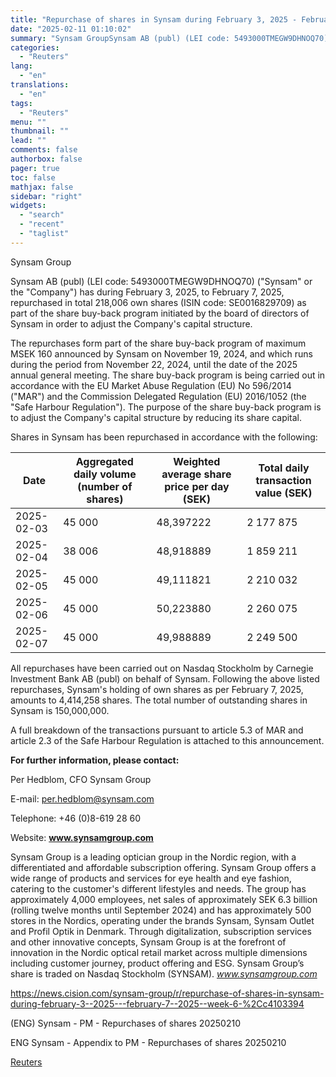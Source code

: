 ```yaml
---
title: "Repurchase of shares in Synsam during February 3, 2025 - February 7, 2025 (week 6)"
date: "2025-02-11 01:10:02"
summary: "Synsam GroupSynsam AB (publ) (LEI code: 5493000TMEGW9DHNOQ70) (\"Synsam\" or the \"Company\") has during February 3, 2025, to February 7, 2025, repurchased in total 218,006 own shares (ISIN code: SE0016829709) as part of the share buy-back program initiated by the board of directors of Synsam in order to adjust the Company's..."
categories:
  - "Reuters"
lang:
  - "en"
translations:
  - "en"
tags:
  - "Reuters"
menu: ""
thumbnail: ""
lead: ""
comments: false
authorbox: false
pager: true
toc: false
mathjax: false
sidebar: "right"
widgets:
  - "search"
  - "recent"
  - "taglist"
---
```


Synsam Group

Synsam AB (publ) (LEI code: 5493000TMEGW9DHNOQ70) ("Synsam" or the "Company") has during February 3, 2025, to February 7, 2025, repurchased in total 218,006 own shares (ISIN code: SE0016829709) as part of the share buy-back program initiated by the board of directors of Synsam in order to adjust the Company's capital structure.

The repurchases form part of the share buy-back program of maximum MSEK 160 announced by Synsam on November 19, 2024, and which runs during the period from November 22, 2024, until the date of the 2025 annual general meeting. The share buy-back program is being carried out in accordance with the EU Market Abuse Regulation (EU) No 596/2014 ("MAR") and the Commission Delegated Regulation (EU) 2016/1052 (the "Safe Harbour Regulation"). The purpose of the share buy-back program is to adjust the Company's capital structure by reducing its share capital.

Shares in Synsam has been repurchased in accordance with the following:

| Date | Aggregated daily volume (number of shares) | Weighted average share price per day (SEK) | Total daily transaction value (SEK) |
| --- | --- | --- | --- |
| 2025-02-03 | 45 000 | 48,397222 | 2 177 875 |
| 2025-02-04 | 38 006 | 48,918889 | 1 859 211 |
| 2025-02-05 | 45 000 | 49,111821 | 2 210 032 |
| 2025-02-06 | 45 000 | 50,223880 | 2 260 075 |
| 2025-02-07 | 45 000 | 49,988889 | 2 249 500 |

All repurchases have been carried out on Nasdaq Stockholm by Carnegie Investment Bank AB (publ) on behalf of Synsam. Following the above listed repurchases, Synsam's holding of own shares as per February 7, 2025, amounts to 4,414,258 shares. The total number of outstanding shares in Synsam is 150,000,000.

A full breakdown of the transactions pursuant to article 5.3 of MAR and article 2.3 of the Safe Harbour Regulation is attached to this announcement.

**For further information, please contact:**

Per Hedblom, CFO Synsam Group

E-mail: per.hedblom@synsam.com

Telephone: +46 (0)8-619 28 60

Website: **www.synsamgroup.com**

Synsam Group is a leading optician group in the Nordic region, with a differentiated and affordable subscription offering. Synsam Group offers a wide range of products and services for eye health and eye fashion, catering to the customer's different lifestyles and needs. The group has approximately 4,000 employees, net sales of approximately SEK 6.3 billion (rolling twelve months until September 2024) and has approximately 500 stores in the Nordics, operating under the brands Synsam, Synsam Outlet and Profil Optik in Denmark. Through digitalization, subscription services and other innovative concepts, Synsam Group is at the forefront of innovation in the Nordic optical retail market across multiple dimensions including customer journey, product offering and ESG. Synsam Group’s share is traded on Nasdaq Stockholm (SYNSAM). *www.synsamgroup.com*

https://news.cision.com/synsam-group/r/repurchase-of-shares-in-synsam-during-february-3--2025---february-7--2025--week-6-%2Cc4103394

(ENG) Synsam - PM - Repurchases of shares 20250210

ENG Synsam - Appendix to PM - Repurchases of shares 20250210

[Reuters](https://www.tradingview.com/news/reuters.com,2025-02-10:newsml_Wkr7knC3G:0-repurchase-of-shares-in-synsam-during-february-3-2025-february-7-2025-week-6/)
